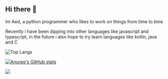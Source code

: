 ## Hi there 👋
Im Aed, a python programmer who likes to work on things from time to time

Recently i have been dipping into other languages like javascript and typescript, in the future i also hope to try learn languages like kotlin, java and C

![Top Langs](https://github-readme-stats.vercel.app/api/top-langs/?username=Aed-1&theme=radical)

[![Anurag's GitHub stats](https://github-readme-stats.vercel.app/api?username=Aed-1&theme=radical)](https://github.com/anuraghazra/github-readme-stats)

![](https://komarev.com/ghpvc/?username=Aed-1)  
